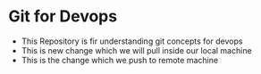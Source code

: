 # Git for Devops

- This Repository is fir understanding git concepts for devops
- This is new change which we will pull inside our local machine
- This is the change which we push to remote machine
